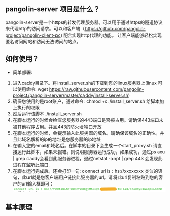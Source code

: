 
## pangolin-server 项目是什么？
pangolin-server是一个https的转发代理服务器。可以用于通过https的隧道协议来代理http的访问请求。可以和客户端（https://github.com/pangolin-project/pangolin-client-pc)   配合实现http代理的功能。
让客户端能够轻松实现匿名访问网站和访问无法访问的站点。

## 如何使用？
- 简单部署:
1. 进入caddy目录下。将install_server.sh的下载到您的linux服务器上(linux 可以使用命令: wget https://raw.githubusercontent.com/pangolin-project/pangolin-server/master/caddy/install-server.sh) 
2. 确保您使用的是root账户，通过命令: chmod +x ./install_server.sh 给脚本加上执行的权限
3. 然后运行该脚本 ./install_server.sh
4. 在脚本运行的时候会检查您服务器的443端口是否被占用。请确保443端口未被其他程序占用。并且443的防火墙端口开放
5. 在脚本运行的时候，会提示输入此服务器的域名。请确保该域名的正确性。并且此域名解析的ip的地址是您服务器的ip地址
6. 在输入您的email和域名后。在脚本的目录下会生成一个start_proxy.sh  请直接运行此脚本，如果未报错。则说明服务器运行成功，如果成功，通过ps axu | grep caddy会看到此服务器进程，通过netstat -anpt | grep 443 会发现此进程在监听此端口.
7. 在脚本运行完成后。还会打印一句: connect url is : hs://xxxxxxxx 类似的语句，此url就是您客户端用户链接此服务器的url。请将此url复制粘贴到您的客户的url输入框即可：
![](https://github.com/pangolin-project/pangolin-server/blob/master/images/url_sample.png)

## 基本原理

